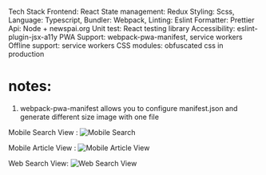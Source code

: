 Tech Stack
Frontend: React
State management: Redux
Styling: Scss,
Language: Typescript,
Bundler: Webpack,
Linting: Eslint
Formatter: Prettier
Api: Node + newspai.org
Unit test: React testing library
Accessibility: eslint-plugin-jsx-a11y
PWA Support: webpack-pwa-manifest, service workers
Offline support: service workers
CSS modules: obfuscated css in production

# notes:

1. webpack-pwa-manifest allows you to configure manifest.json and generate different size image with one file

Mobile Search View :
![Mobile Search](https://github.com/yasoza/news-portal/blob/master/demo/screenshot-search-mobile.png?raw=true)

Mobile Article View :
![Mobile Article View](https://github.com/yasoza/news-portal/blob/master/demo/screenshot-iframe-mobile.png?raw=true)

Web Search View:
![Web Search View](https://github.com/yasoza/news-portal/blob/master/demo/screenshot-search.png?raw=true)
